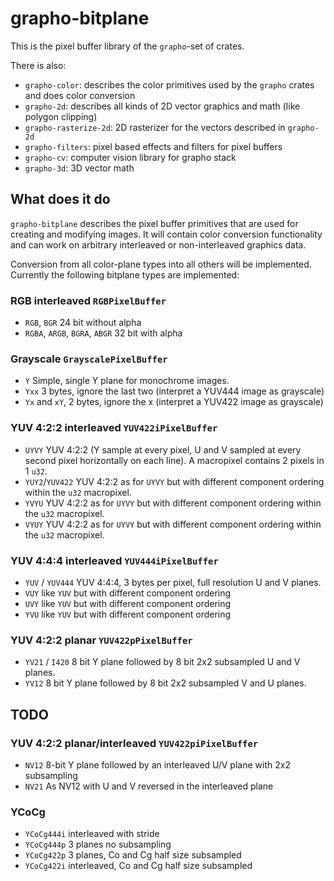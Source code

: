 # grapho-bitplane

This is the pixel buffer library of the `grapho`-set of crates.

There is also:

- `grapho-color`: describes the color primitives used by the `grapho` crates and does color conversion
- `grapho-2d`: describes all kinds of 2D vector graphics and math (like polygon clipping)
- `grapho-rasterize-2d`: 2D rasterizer for the vectors described in `grapho-2d`
- `grapho-filters`: pixel based effects and filters for pixel buffers
- `grapho-cv`: computer vision library for grapho stack
- `grapho-3d`: 3D vector math

## What does it do

`grapho-bitplane` describes the pixel buffer primitives that are used for creating and modifying images.
It will contain color conversion functionality and can work on arbitrary interleaved or non-interleaved
graphics data.

Conversion from all color-plane types into all others will be implemented.
Currently the following bitplane types are implemented:

### RGB interleaved `RGBPixelBuffer`

- `RGB`, `BGR` 24 bit without alpha
- `RGBA`, `ARGB`, `BGRA`, `ABGR` 32 bit with alpha

### Grayscale `GrayscalePixelBuffer`

- `Y` Simple, single Y plane for monochrome images.
- `Yxx` 3 bytes, ignore the last two (interpret a YUV444 image as grayscale)
- `Yx` and `xY`, 2 bytes, ignore the x (interpret a YUV422 image as grayscale)

### YUV  4:2:2 interleaved `YUV422iPixelBuffer`

- `UYVY` YUV 4:2:2 (Y sample at every pixel, U and V sampled at every second pixel horizontally on each line). A macropixel contains 2 pixels in 1 `u32`.
- `YUY2`/`YUV422` YUV 4:2:2 as for `UYVY` but with different component ordering within the `u32` macropixel.
- `YVYU` YUV 4:2:2 as for `UYVY` but with different component ordering within the `u32` macropixel.
- `VYUY` YUV 4:2:2 as for `UYVY` but with different component ordering within the `u32` macropixel.

### YUV 4:4:4 interleaved `YUV444iPixelBuffer`

- `YUV` / `YUV444` YUV 4:4:4, 3 bytes per pixel, full resolution U and V planes.
- `VUY` like `YUV` but with different component ordering
- `UVY` like `YUV` but with different component ordering
- `YVU` like `YUV` but with different component ordering

### YUV 4:2:2 planar `YUV422pPixelBuffer`

- `YV21` / `I420` 8 bit Y plane followed by 8 bit 2x2 subsampled U and V planes.
- `YV12` 8 bit Y plane followed by 8 bit 2x2 subsampled V and U planes.

## TODO

### YUV 4:2:2 planar/interleaved `YUV422piPixelBuffer`

- `NV12` 8-bit Y plane followed by an interleaved U/V plane with 2x2 subsampling
- `NV21` As NV12 with U and V reversed in the interleaved plane

### YCoCg

- `YCoCg444i` interleaved with stride
- `YCoCg444p` 3 planes no subsampling
- `YCoCg422p` 3 planes, Co and Cg half size subsampled
- `YCoCg422i` interleaved, Co and Cg half size subsampled
